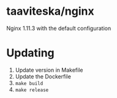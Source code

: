 # taaviteska/nginx

Nginx 1.11.3 with the default configuration

# Updating

1. Update version in Makefile
2. Update the Dockerfile
3. `make build`
4. `make release`
